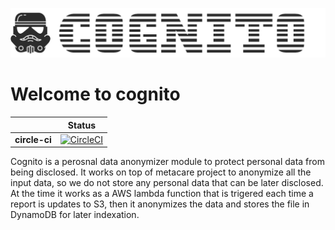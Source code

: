 ![logo](https://github.com/metacare/cognito/blob/master/.github/cognito-logo-left.png)

# Welcome to cognito

| | **Status** |
|---|:---:|
|**circle-ci**|[![CircleCI](https://circleci.com/gh/metacare/cognito/tree/master.svg?style=svg)](https://circleci.com/gh/metacare/cognito/tree/master)|


Cognito is a perosnal data anonymizer module to protect personal data from being disclosed. It works on top of metacare project to anonymize all the input data, so we do not store any personal data that can be later disclosed. At the time it works as a AWS lambda function that is trigered each time a report is updates to S3, then it anonymizes the data and stores the file in DynamoDB for later indexation.
